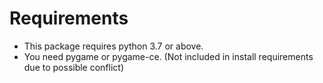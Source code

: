 # Requirements
- This package requires python 3.7 or above.
- You need pygame or pygame-ce. (Not included in install requirements due to possible conflict)
